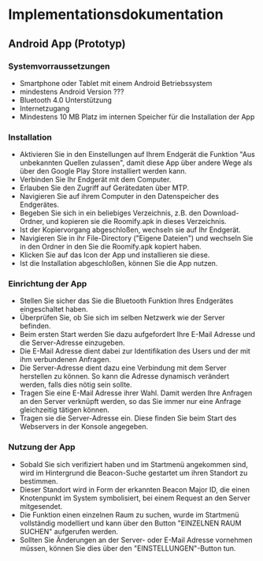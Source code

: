 # Implementationsdokumentation

## Android App (Prototyp)
### Systemvorraussetzungen
* Smartphone oder Tablet mit einem Android Betriebssystem
* mindestens Android Version ???
* Bluetooth 4.0 Unterstützung
* Internetzugang
* Mindestens 10 MB Platz im internen Speicher für die Installation der App

### Installation
* Aktivieren Sie in den Einstellungen auf Ihrem Endgerät die Funktion "Aus unbekannten Quellen zulassen", damit diese App über andere Wege als über den Google Play Store installiert werden kann.
* Verbinden Sie Ihr Endgerät mit dem Computer.
* Erlauben Sie den Zugriff auf Gerätedaten über MTP.
* Navigieren Sie auf ihrem Computer in den Datenspeicher des Endgerätes.
* Begeben Sie sich in ein beliebiges Verzeichnis, z.B. den Download-Ordner, und kopieren sie die Roomify.apk in dieses Verzeichnis.
* Ist der Kopiervorgang abgeschloßen, wechseln sie auf Ihr Endgerät.
* Navigieren Sie in ihr File-Directory ("Eigene Dateien") und wechseln Sie in den Ordner in den Sie die Roomify.apk kopiert haben.
* Klicken Sie auf das Icon der App und installieren sie diese.
* Ist die Installation abgeschloßen, können Sie die App nutzen.

### Einrichtung der App
* Stellen Sie sicher das Sie die Bluetooth Funktion Ihres Endgerätes eingeschaltet haben.
* Überprüfen Sie, ob Sie sich im selben Netzwerk wie der Server befinden.
* Beim ersten Start werden Sie dazu aufgefordert Ihre E-Mail Adresse und die Server-Adresse einzugeben.
* Die E-Mail Adresse dient dabei zur Identifikation des Users und der mit ihm verbundenen Anfragen.
* Die Server-Adresse dient dazu eine Verbindung mit dem Server herstellen zu können. So kann die Adresse dynamisch verändert werden, falls dies nötig sein sollte.
* Tragen Sie eine E-Mail Adresse ihrer Wahl. Damit werden Ihre Anfragen an den Server verknüpft werden, so das Sie immer nur eine Anfrage gleichzeitig tätigen können.
* Tragen sie die Server-Adresse ein. Diese finden Sie beim Start des Webservers in der Konsole angegeben.

### Nutzung der App
* Sobald Sie sich verifiziert haben und im Startmenü angekommen sind, wird im Hintergrund die Beacon-Suche gestartet um ihren Standort zu bestimmen.
* Dieser Standort wird in Form der erkannten Beacon Major ID, die einen Knotenpunkt im System symbolisiert, bei einem Request an den Server mitgesendet.
* Die Funktion einen einzelnen Raum zu suchen, wurde im Startmenü vollständig modelliert und kann über den Button "EINZELNEN RAUM SUCHEN" aufgerufen werden.
* Sollten Sie Änderungen an der Server- oder E-Mail Adresse vornehmen müssen, können Sie dies über den "EINSTELLUNGEN"-Button tun.